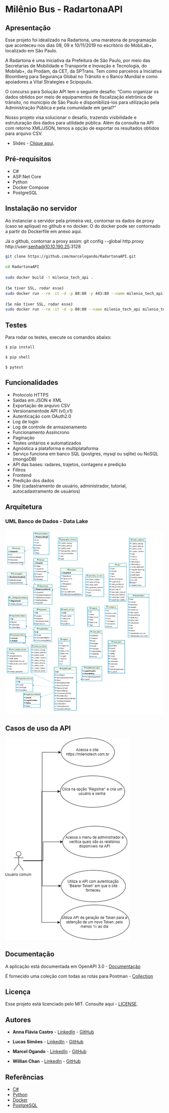 ﻿# Milênio Bus - RadartonaAPI

## Apresentação

Esse projeto foi idealizado na Radartona, uma maratona de programação que aconteceu nos dias 08, 09 e 10/11/2019 no escritório do MobiLab+, localizado em São Paulo.

A Radartona é uma iniciativa da Prefeitura de São Paulo, por meio das Secretarias de Mobilidade e Transporte e Inovação e Tecnologia, do Mobilab+, da Prodam, da CET, da SPTrans. Tem como parceiros a Iniciativa Bloomberg para Segurança Global no Trânsito e o Banco Mundial e como apoiadores a Vital Strategies e Scipopulis.

O concurso para Solução API tem o seguinte desafio: “Como organizar os dados obtidos por meio de equipamentos de fiscalização eletrônica de trânsito, no município de São Paulo e disponibilizá-los para utilização pela Administração Pública e pela comunidade em geral?”

Nosso projeto visa solucionar o desafio, trazendo visibilidade e estruturação dos dados para utilidade pública. Além da consulta na API com retorno XML/JSON, temos a opção de exportar os resultados obtidos para arquivo CSV.

- Slides - [Clique aqui](/MilenioRadartonaAPI/Presentation/Finaaaaaaal.pdf).

## Pré-requisitos

* C#
* ASP.Net Core
* Python
* Docker Compose
* PostgreSQL

## Instalação no servidor

Ao instanciar o servidor pela primeira vez, contornar os dados de proxy (caso se aplique) no github e no docker.
O do docker pode ser contornado a partir do Dockerfile em anexo aqui.

Já o github, contornar a proxy assim:
git config --global http.proxy http://user:senha@10.10.190.25:3128


```bash
git clone https://github.com/marcelogando/RadartonaAPI.git

cd RadartonaAPI

sudo docker build -t milenio_tech_api .

(Se tiver SSL, rodar esse)
sudo docker run --rm -it -d -p 80:80 -p 443:80 --name milenio_tech_api milenio_tech_api -dit --restart unless-stopped

(Se não tiver SSL, rodar esse)
sudo docker run --rm -it -d -p 80:80 --name milenio_tech_api milenio_tech_api -dit --restart unless-stopped
```

## Testes

Para rodar os testes, execute os comandos abaixo:

```shell
$ pip install

$ pip shell

$ pytest
```

## Funcionalidades 

- Protocolo HTTPS
- Saídas em JSON e XML
- Exportação de arquivo CSV
- Versionamentode API (v0,v1)
- Autenticação com OAuth2.0
- Log de login
- Log de controle de armazenamento
- Funcionamento Assíncrono
- Paginação
- Testes unitários e automatizados
- Agnóstica a plataforma e  multiplataforma
- Serviço funciona em banco SQL (postgres, mysql ou sqlite) ou NoSQL (mongoDB)
- API das bases: radares, trajetos, contagens e predição
- Filtros
- Frontend
- Predição dos dados
- Site (cadastramento de usuário, administrador, tutorial, autocadastramento de usuários)

## Arquitetura

### UML Banco de Dados - Data Lake

![datalake](/MilenioRadartonaAPI/Presentation/datalake-ultimato.png)

## Casos de uso da API

![casos_uso](/MilenioRadartonaAPI/Presentation/casos_de_uso.jpg)

## Documentação

A aplicação está documentada em OpenAPI 3.0 - [Documentação](https://app.swaggerhub.com/apis-docs/willianchan/API_Milenio_Bus_Radartona/1.0.0-oas3)

É fornecido uma coleção com todas as rotas para Postman - [Collection](radartona.postman_collection.json)

## Licença

Esse projeto está licenciado pelo MIT. Consulte aqui - [LICENSE](https://github.com/marcelogando/RadartonaAPI/blob/master/LICENSE).

## Autores

* **Anna Flávia Castro** - [LinkedIn](https://br.linkedin.com/in/anna-fl%C3%A1via-castro-675264182) - [GitHub](https://github.com/annaflavia-castro)

* **Lucas Simões** - [LinkedIn](https://br.linkedin.com/in/lucazsimoes) - [GitHub](https://github.com/ImZicky)

* **Marcel Ogando** - [LinkedIn](https://br.linkedin.com/in/marcel-ogando) - [GitHub](https://github.com/marcelogando)

* **Willian Chan** - [LinkedIn](https://br.linkedin.com/in/willianchan) - [GitHub](https://github.com/willianchan)

## Referências

- [C#](https://docs.microsoft.com/pt-br/dotnet/csharp/programming-guide/)
- [Python](https://wiki.python.org.br/DocumentacaoPython)
- [Docker](https://docs.docker.com/)
- [PostgreSQL](https://www.postgresql.org/docs/)
